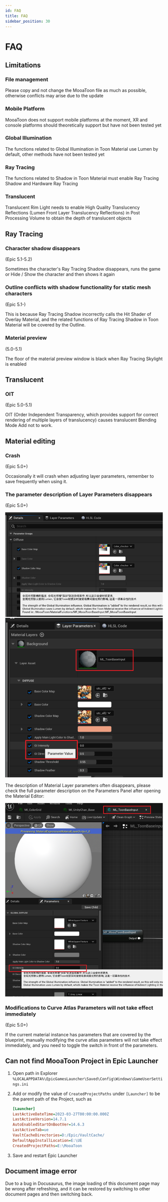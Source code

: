 ```yaml
---
id: FAQ
title: FAQ
sidebar_position: 30
---
```

# FAQ

## Limitations

### File management

Please copy and not change the MooaToon file as much as possible, otherwise conflicts may arise due to the update

### Mobile Platform

MooaToon does not support mobile platforms at the moment, XR and console platforms should theoretically support but have not been tested yet

### Global Illumination

The functions related to Global Illumination in Toon Material use Lumen by default, other methods have not been tested yet

### Ray  Tracing

The functions related to Shadow in Toon Material must enable Ray Tracing Shadow and Hardware Ray Tracing

### Translucent

Translucent Rim Light needs to enable High Quality Translucency Reflections (Lumen Front Layer Translucency Reflections) in Post Processing Volume to obtain the depth of translucent objects

## Ray Tracing

### Character shadow disappears

(Epic 5.1-5.2)

Sometimes the character's Ray Tracing Shadow disappears, runs the game or Hide / Show the character and then shows it again

### Outline conflicts with shadow functionality for static mesh characters

(Epic 5.1-)

This is because Ray Tracing Shadow incorrectly calls the Hit Shader of Overlay Material, and the related functions of Ray Tracing Shadow in Toon Material will be covered by the Outline.

### Material preview

(5.0-5.1)

The floor of the material preview window is black when Ray Tracing Skylight is enabled

## Translucent

### OIT

(Epic 5.0-5.1)

OIT (Order Independent Transparency, which provides support for correct rendering of multiple layers of translucency) causes translucent Blending Mode Add not to work.

## Material editing

### Crash

(Epic 5.0+)

Occasionally it will crash when adjusting layer parameters, remember to save frequently when using it.



### The parameter description of Layer Parameters disappears

(Epic 5.0+)

![image-20230223225457143](./assets/image-20230223225457143-49d66406c4ca15a0045da74423e64271.png)![image-20230223225748583](./assets/image-20230223225748583-3b15e6c2538602497842714b0c518461.png)

The description of Material Layer parameters often disappears, please check the full parameter description on the Parameters Panel after opening the Material Editor:

![image-20230223225635072](./assets/image-20230223225635072-2aecb461b7167c83e4beeee562f79695.png)

### Modifications to Curve Atlas Parameters will not take effect immediately

(Epic 5.0+)

If the current material instance has parameters that are covered by the blueprint, manually modifying the curve atlas parameters will not take effect immediately, and you need to toggle the switch in front of the parameters.

## Can not find MooaToon Project in Epic Launcher

1. Open path in Explorer `%LOCALAPPDATA%\EpicGamesLauncher\Saved\Config\Windows\GameUserSettings.ini`

2. Add or modify the value of `CreatedProjectPaths` under `[Launcher]` to be the parent path of the Project, such as

   ```ini
   [Launcher]
   LastActiveDateTime=2023-03-27T00:00:00.000Z
   LastActiveVersion=14.7.1
   AutoEnabledStartOnBootVer=14.6.3
   LastActiveTab=ue
   VaultCacheDirectories=D:/Epic/VaultCache/
   DefaultAppInstallLocation=E:\UE
   CreatedProjectPaths=E:\MooaToon
   ```

3. Save and restart Epic Launcher

## Document image error

Due to a bug in Docusaurus, the image loading of this document page may be wrong after refreshing, and it can be restored by switching to other document pages and then switching back.
